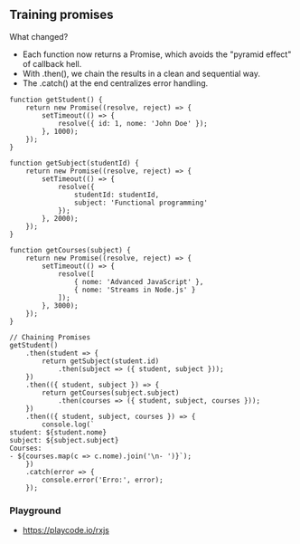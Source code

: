 ## Training promises

What changed?
- Each function now returns a Promise, which avoids the "pyramid effect" of callback hell.
- With .then(), we chain the results in a clean and sequential way.
- The .catch() at the end centralizes error handling.

```
function getStudent() {
    return new Promise((resolve, reject) => {
        setTimeout(() => {
            resolve({ id: 1, nome: 'John Doe' });
        }, 1000);
    });
}

function getSubject(studentId) {
    return new Promise((resolve, reject) => {
        setTimeout(() => {
            resolve({
                studentId: studentId,
                subject: 'Functional programming'
            });
        }, 2000);
    });
}

function getCourses(subject) {
    return new Promise((resolve, reject) => {
        setTimeout(() => {
            resolve([
                { nome: 'Advanced JavaScript' },
                { nome: 'Streams in Node.js' }
            ]);
        }, 3000);
    });
}

// Chaining Promises
getStudent()
    .then(student => {
        return getSubject(student.id)
            .then(subject => ({ student, subject }));
    })
    .then(({ student, subject }) => {
        return getCourses(subject.subject)
            .then(courses => ({ student, subject, courses }));
    })
    .then(({ student, subject, courses }) => {
        console.log(`
student: ${student.nome}
subject: ${subject.subject}
Courses:
- ${courses.map(c => c.nome).join('\n- ')}`);
    })
    .catch(error => {
        console.error('Erro:', error);
    });

```

### Playground
- https://playcode.io/rxjs